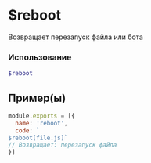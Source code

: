 # $reboot
Возвращает перезапуск файла или бота
### Использование
```php
$reboot
```

## Пример(ы)

```javascript
module.exports = [{
  name: 'reboot',
  code: `
$reboot[file.js]`
// Возвращает: перезапуск файла
}]
```
